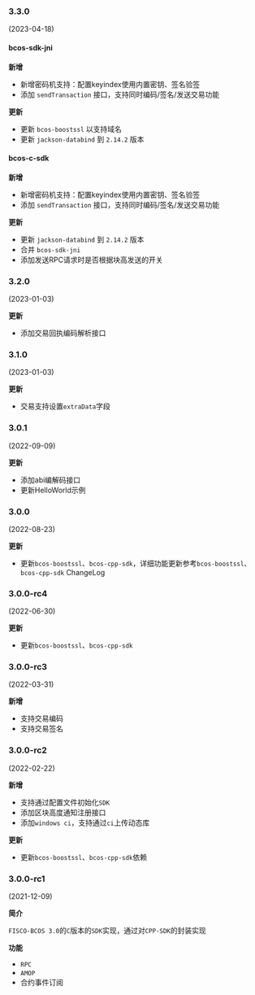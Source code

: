 ### 3.3.0

(2023-04-18)

#### bcos-sdk-jni
**新增**
- 新增密码机支持：配置keyindex使用内置密钥、签名验签
- 添加 `sendTransaction` 接口，支持同时编码/签名/发送交易功能

**更新**
- 更新 `bcos-boostssl` 以支持域名
- 更新 `jackson-databind` 到 `2.14.2` 版本

#### bcos-c-sdk

**新增**
- 新增密码机支持：配置keyindex使用内置密钥、签名验签
- 添加 `sendTransaction` 接口，支持同时编码/签名/发送交易功能

**更新**
- 更新 `jackson-databind` 到 `2.14.2` 版本
- 合并 `bcos-sdk-jni`
- 添加发送RPC请求时是否根据块高发送的开关

### 3.2.0

(2023-01-03)

**更新**

- 添加交易回执编码解析接口

### 3.1.0

(2023-01-03)

**更新**

- 交易支持设置`extraData`字段

### 3.0.1

(2022-09-09)

**更新**

- 添加abi编解码接口
- 更新HelloWorld示例

### 3.0.0

(2022-08-23)

**更新**

- 更新`bcos-boostssl`、`bcos-cpp-sdk`，详细功能更新参考`bcos-boostssl`、`bcos-cpp-sdk` ChangeLog

### 3.0.0-rc4

(2022-06-30)

**更新**

- 更新`bcos-boostssl`、`bcos-cpp-sdk`

### 3.0.0-rc3

(2022-03-31)

**新增**

- 支持交易编码
- 支持交易签名

### 3.0.0-rc2

(2022-02-22)

**新增**

- 支持通过配置文件初始化`SDK`
- 添加区块高度通知注册接口
- 添加`windows ci`，支持通过`ci`上传动态库

**更新**

- 更新`bcos-boostssl`、`bcos-cpp-sdk`依赖

### 3.0.0-rc1

(2021-12-09)

**简介**

`FISCO-BCOS 3.0`的`C`版本的`SDK`实现，通过对`CPP-SDK`的封装实现

**功能**

- `RPC`
- `AMOP`
- 合约事件订阅
